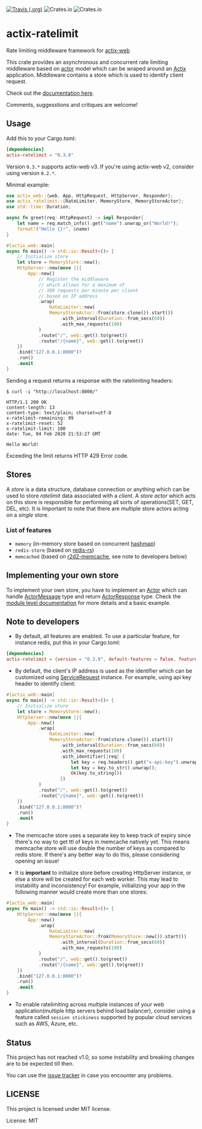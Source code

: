 [![Travis (.org)](https://img.shields.io/travis/TerminalWitchcraft/actix-ratelimit?label=build&style=for-the-badge)](https://travis-ci.com/TerminalWitchcraft/actix-ratelimit) ![Crates.io](https://img.shields.io/crates/v/actix-ratelimit?style=for-the-badge) ![Crates.io](https://img.shields.io/crates/l/actix-ratelimit?style=for-the-badge) 
# actix-ratelimit 


Rate limiting middleware framework for [actix-web](https://actix.rs/)

This crate provides an asynchronous and concurrent rate limiting middleware based on [actor](https://www.wikiwand.com/en/Actor_model)
model which can be wraped around an [Actix](https://actix.rs/) application. Middleware contains a store which is used to
identify client request.

Check out the [documentation here](https://docs.rs/actix-ratelimit/).

Comments, suggesstions and critiques are welcome!

## Usage
Add this to your Cargo.toml:
```toml
[dependencies]
actix-ratelimit = "0.3.0"
```

Version `0.3.*` supports actix-web v3. If you're using actix-web v2, consider using version `0.2.*`.

Minimal example:

```rust
use actix_web::{web, App, HttpRequest, HttpServer, Responder};
use actix_ratelimit::{RateLimiter, MemoryStore, MemoryStoreActor};
use std::time::Duration;

async fn greet(req: HttpRequest) -> impl Responder{
    let name = req.match_info().get("name").unwrap_or("World!");
    format!("Hello {}!", &name)
}

#[actix_web::main]
async fn main() -> std::io::Result<()> {
    // Initialize store
    let store = MemoryStore::new();
    HttpServer::new(move ||{
        App::new()
            // Register the middleware
            // which allows for a maximum of
            // 100 requests per minute per client
            // based on IP address
            .wrap(
                RateLimiter::new(
                MemoryStoreActor::from(store.clone()).start())
                    .with_interval(Duration::from_secs(60))
                    .with_max_requests(100)
            )
            .route("/", web::get().to(greet))
            .route("/{name}", web::get().to(greet))
    })
    .bind("127.0.0.1:8000")?
    .run()
    .await
}
```
Sending a request returns a response with the ratelimiting headers:
```shell
$ curl -i "http://localhost:8000/"

HTTP/1.1 200 OK
content-length: 13
content-type: text/plain; charset=utf-8
x-ratelimit-remaining: 99
x-ratelimit-reset: 52
x-ratelimit-limit: 100
date: Tue, 04 Feb 2020 21:53:27 GMT

Hello World!
```
Exceeding the limit returns HTTP 429 Error code.

## Stores

A _store_ is a data structure, database connection or anything which can be used to store
_ratelimit_ data associated with a _client_. A _store actor_ which acts on this store is
responsible for performiing all sorts of operations(SET, GET, DEL, etc). It is Important to
note that there are multiple store actors acting on a _single_ store.


### List of features
- `memory` (in-memory store based on concurrent [hashmap](https://github.com/xacrimon/dashmap))
- `redis-store` (based on [redis-rs](https://github.com/mitsuhiko/redis-rs))
- `memcached` (based on [r2d2-memcache](https://github.com/megumish/r2d2-memcache), see note to developers below)


## Implementing your own store

To implement your own store, you have to implement an [Actor](https://actix.rs/actix/actix/trait.Actor.html) which can handle [ActorMessage](https://docs.rs/actix-ratelimit/0.3.0/actix_ratelimit/enum.ActorMessage.html) type
and return [ActorResponse](https://docs.rs/actix-ratelimit/0.3.0/actix_ratelimit/enum.ActorResponse.html) type. Check the [module level documentation](https://docs.rs/actix-ratelimit/0.3.0/actix_ratelimit/stores/index.html) for
more details and a basic example.

## Note to developers

* By default, all features are enabled. To use a particular feature, for instance redis, put this in your Cargo.toml:
```toml
[dependencies]
actix-ratelimit = {version = "0.3.0", default-features = false, features = ["redis-store"]}
```

* By default, the client's IP address is used as the identifier which can be customized
using [ServiceRequest](https://docs.rs/actix-web/3.3.2/actix_web/dev/struct.ServiceRequest.html) instance.
For example, using api key header to identify client:
```rust
#[actix_web::main]
async fn main() -> std::io::Result<()> {
    // Initialize store
    let store = MemoryStore::new();
    HttpServer::new(move ||{
        App::new()
            .wrap(
                RateLimiter::new(
                MemoryStoreActor::from(store.clone()).start())
                    .with_interval(Duration::from_secs(60))
                    .with_max_requests(100)
                    .with_identifier(|req| {
                        let key = req.headers().get("x-api-key").unwrap();
                        let key = key.to_str().unwrap();
                        Ok(key.to_string())
                    })
            )
            .route("/", web::get().to(greet))
            .route("/{name}", web::get().to(greet))
    })
    .bind("127.0.0.1:8000")?
    .run()
    .await
}
```

* The memcache store uses a separate key to keep track of expiry since there's no way to get ttl of keys in memcache natively yet. This means memcache store will use double the number of keys as compared to redis store. If there's any better way to do this, please considering opening an issue!

* It is **important** to initialize store before creating HttpServer instance, or else a store
will be created for each web worker. This may lead to instability and inconsistency! For
example, initializing your app in the following manner would create more than one stores:
```rust
#[actix_web::main]
async fn main() -> std::io::Result<()> {
    HttpServer::new(move ||{
        App::new()
            .wrap(
                RateLimiter::new(
                MemoryStoreActor::from(MemoryStore::new()).start())
                    .with_interval(Duration::from_secs(60))
                    .with_max_requests(100)
            )
            .route("/", web::get().to(greet))
            .route("/{name}", web::get().to(greet))
    })
    .bind("127.0.0.1:8000")?
    .run()
    .await
}
```

* To enable ratelimiting across multiple instances of your web application(multiple http servers behind load balancer), consider using a feature called `session stickiness` supported by popular cloud services such as AWS, Azure, etc.


## Status
This project has not reached v1.0, so some instability and breaking changes are to be expected
till then.

You can use the [issue tracker](https://github.com/TerminalWitchcraft/actix-ratelimit/issues) in case you encounter any problems.

## LICENSE
This project is licensed under MIT license.

License: MIT

